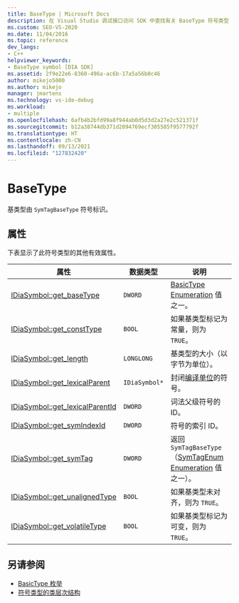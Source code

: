 ```yaml
---
title: BaseType | Microsoft Docs
description: 在 Visual Studio 调试接口访问 SDK 中查找有关 BaseType 符号类型 (SymTagBaseType) 的参考信息。
ms.custom: SEO-VS-2020
ms.date: 11/04/2016
ms.topic: reference
dev_langs:
- C++
helpviewer_keywords:
- BaseType symbol [DIA SDK]
ms.assetid: 2f9e22e6-8360-496a-ac6b-17a5a56b0c46
author: mikejo5000
ms.author: mikejo
manager: jmartens
ms.technology: vs-ide-debug
ms.workload:
- multiple
ms.openlocfilehash: 6afb4b2bfd99a8f944ab0d5d3d2a27e2c521371f
ms.sourcegitcommit: b12a38744db371d2894769ecf305585f9577792f
ms.translationtype: HT
ms.contentlocale: zh-CN
ms.lasthandoff: 09/13/2021
ms.locfileid: "127832420"
---
```

# <a name="basetype"></a>BaseType
基类型由 `SymTagBaseType` 符号标识。

## <a name="properties"></a>属性
 下表显示了此符号类型的其他有效属性。

|属性|数据类型|说明|
|--------------|---------------|-----------------|
|[IDiaSymbol::get_baseType](../../debugger/debug-interface-access/idiasymbol-get-basetype.md)|`DWORD`|[BasicType Enumeration](../../debugger/debug-interface-access/basictype.md) 值之一。|
|[IDiaSymbol::get_constType](../../debugger/debug-interface-access/idiasymbol-get-consttype.md)|`BOOL`|如果基类型标记为常量，则为 `TRUE`。|
|[IDiaSymbol::get_length](../../debugger/debug-interface-access/idiasymbol-get-length.md)|`LONGLONG`|基类型的大小（以字节为单位）。|
|[IDiaSymbol::get_lexicalParent](../../debugger/debug-interface-access/idiasymbol-get-lexicalparent.md)|`IDiaSymbol*`|封闭[编译单位](../../debugger/debug-interface-access/compiland.md)的符号。|
|[IDiaSymbol::get_lexicalParentId](../../debugger/debug-interface-access/idiasymbol-get-lexicalparentid.md)|`DWORD`|词法父级符号的 ID。|
|[IDiaSymbol::get_symIndexId](../../debugger/debug-interface-access/idiasymbol-get-symindexid.md)|`DWORD`|符号的索引 ID。|
|[IDiaSymbol::get_symTag](../../debugger/debug-interface-access/idiasymbol-get-symtag.md)|`DWORD`|返回 `SymTagBaseType`（[SymTagEnum Enumeration](../../debugger/debug-interface-access/symtagenum.md) 值之一）。|
|[IDiaSymbol::get_unalignedType](../../debugger/debug-interface-access/idiasymbol-get-unalignedtype.md)|`BOOL`|如果基类型未对齐，则为 `TRUE`。|
|[IDiaSymbol::get_volatileType](../../debugger/debug-interface-access/idiasymbol-get-volatiletype.md)|`BOOL`|如果基类型标记为可变，则为 `TRUE`。|

## <a name="see-also"></a>另请参阅
- [BasicType 枚举](../../debugger/debug-interface-access/basictype.md)
- [符号类型的类层次结构](../../debugger/debug-interface-access/class-hierarchy-of-symbol-types.md)